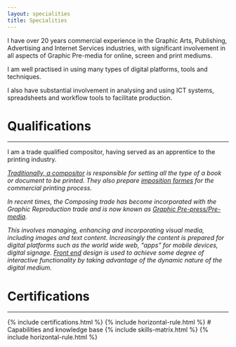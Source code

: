 ```yaml
---
layout: specialities
title: Specialities
---
```

<div class="message">
	<p>I have over 20 years commercial experience in the Graphic Arts, Publishing, Advertising and Internet Services industries, with significant involvement in all aspects of Graphic Pre-media for online, screen and print mediums.</p>
  <p>I am well practised in using many types of digital platforms, tools and techniques.</p>
  <p>I also have substantial involvement in analysing and using ICT systems, spreadsheets and workflow tools to facilitate production.
  </p>
</div>

# Qualifications
<hr>
<div>

<p>I am a trade qualified compositor, having served as an apprentice to the printing industry.</p>
<div class="small-text">
  <em>
    <p><a href="http://www.oldandsold.com/articles10/trades-5.shtml">Traditionally, a compositor</a> is responsible for setting all the type of a book or document to be printed. They also prepare <a href="https://en.wikipedia.org/wiki/Imposition">imposition formes</a> for the commercial printing process.</p>
    <p>In recent times, the Composing trade has become incorporated with the Graphic Reproduction trade and is now known as <a href="https://en.wikipedia.org/wiki/Premedia">Graphic Pre-press/Pre-media</a>.</p>
    <p>This involves managing, enhancing and incorporating visual media, including images and text content. Increasingly the content is prepared for digital platforms such as the world wide web, “apps” for mobile devices, digital signage. <a href="http://blog.teamtreehouse.com/i-dont-speak-your-language-frontend-vs-backend">Front end</a> design is used to achieve some degree of interactive functionality by taking advantage of the dynamic nature of the digital medium.</p>
  </em>
</div>
</div>

# Certifications
<hr>
{% include certifications.html %}
{% include horizontal-rule.html %}
# Capabilities and knowledge base 
{% include skills-matrix.html %}
{% include horizontal-rule.html %}
